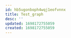 ```yaml
---
id: hb5ugonboph4wqj1eofvnnx
title: Test_graph
desc: ''
updated: 1698172755059
created: 1698172755059
---
```

